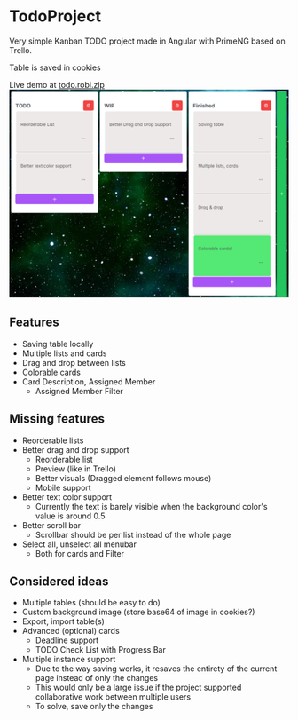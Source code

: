# TodoProject

Very simple Kanban TODO project made in Angular with PrimeNG based on Trello.

Table is saved in cookies

Live demo at [todo.robi.zip](https://todo.robi.zip)
![](public/preview.png)

## Features
- Saving table locally
- Multiple lists and cards
- Drag and drop between lists
- Colorable cards
- Card Description, Assigned Member
  - Assigned Member Filter 

## Missing features
- Reorderable lists
- Better drag and drop support
  - Reorderable list
  - Preview (like in Trello)
  - Better visuals (Dragged element follows mouse)
  - Mobile support
- Better text color support
  - Currently the text is barely visible when the background color's value is around 0.5
- Better scroll bar
  - Scrollbar should be per list instead of the whole page
- Select all, unselect all menubar
  - Both for cards and Filter 

## Considered ideas
- Multiple tables (should be easy to do)
- Custom background image (store base64 of image in cookies?)
- Export, import table(s)
- Advanced (optional) cards
  - Deadline support
  - TODO Check List with Progress Bar
- Multiple instance support
  - Due to the way saving works, it resaves the entirety of the current page instead of only the changes
  - This would only be a large issue if the project supported collaborative work between multiple users
  - To solve, save only the changes

